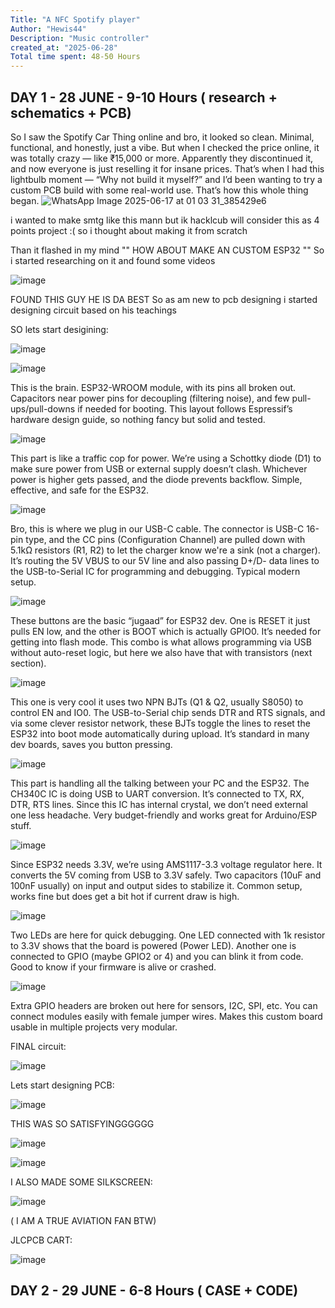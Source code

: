 ```yaml
---
Title: "A NFC Spotify player"
Author: "Hewis44"
Description: "Music controller"
created_at: "2025-06-28"
Total time spent: 48-50 Hours
---
```




## DAY 1 - 28 JUNE - 9-10 Hours  ( research + schematics + PCB)

So I saw the Spotify Car Thing online and bro, it looked so clean. Minimal, functional, and honestly, just a vibe. But when I checked the price online, it was totally crazy — like ₹15,000 or more. Apparently they discontinued it, and now everyone is just reselling it for insane prices. That’s when I had this lightbulb moment — “Why not build it myself?”  and I’d been wanting to try a custom PCB build with some real-world use. That’s how this whole thing began.
![WhatsApp Image 2025-06-17 at 01 03 31_385429e6](https://github.com/user-attachments/assets/3b0595d0-bccb-4cde-b9a0-a05888e04cb2)


i wanted to make smtg like this mann but ik hacklcub will consider this as 4 points project :( so i thought about making it from scratch

Than it flashed in my mind "" HOW ABOUT MAKE AN CUSTOM ESP32 ""
So i started researching on it and found some videos 


![image](https://github.com/user-attachments/assets/f0788d26-a0b6-4863-9e04-9ea97c549c51)



FOUND THIS GUY HE IS DA BEST
So as am new to pcb designing i started designing circuit based on his teachings



SO lets start desigining:





![image](https://github.com/user-attachments/assets/abbe24d9-62ed-4ce8-9e4f-9c217170d1b9)

![image](https://github.com/user-attachments/assets/451b82d3-df53-4169-9427-38fac9780959)


This is the brain. ESP32-WROOM module, with its pins all broken out. Capacitors near power pins for decoupling (filtering noise), and few pull-ups/pull-downs if needed for booting. This layout follows Espressif’s hardware design guide, so nothing fancy but solid and tested.




![image](https://github.com/user-attachments/assets/c1c5958d-463f-485a-81ce-fa6533ef5731)



This part is like a traffic cop for power. We’re using a Schottky diode (D1) to make sure power from USB or external supply doesn’t clash. Whichever power is higher gets passed, and the diode prevents backflow. Simple, effective, and safe for the ESP32.



![image](https://github.com/user-attachments/assets/145e3d3c-5a39-483f-8ad7-13606fab8cf3)




Bro, this is where we plug in our USB-C cable. The connector is USB-C 16-pin type, and the CC pins (Configuration Channel) are pulled down with 5.1kΩ resistors (R1, R2) to let the charger know we're a sink (not a charger). It’s routing the 5V VBUS to our 5V line and also passing D+/D- data lines to the USB-to-Serial IC for programming and debugging. Typical modern setup.




![image](https://github.com/user-attachments/assets/32113546-e680-47a5-8b21-89d0ed671428)




These buttons are the basic “jugaad” for ESP32 dev. One is RESET it just pulls EN low, and the other is BOOT which is actually GPIO0. It’s needed for getting into flash mode. This combo is what allows programming via USB without auto-reset logic, but here we also have that with transistors (next section).


![image](https://github.com/user-attachments/assets/9bbb21d5-d330-4a1c-8458-c05788e810f4)




This one is very cool  it uses two NPN BJTs (Q1 & Q2, usually S8050) to control EN and IO0. The USB-to-Serial chip sends DTR and RTS signals, and via some clever resistor network, these BJTs toggle the lines to reset the ESP32 into boot mode automatically during upload. It’s standard in many dev boards, saves you button pressing.




![image](https://github.com/user-attachments/assets/e41c75c2-f2a8-499a-a8ac-881d7ec6652e)


This part is handling all the talking between your PC and the ESP32. The CH340C IC is doing USB to UART conversion. It’s connected to TX, RX, DTR, RTS lines. Since this IC has internal crystal, we don’t need external one less headache. Very budget-friendly and works great for Arduino/ESP stuff.



![image](https://github.com/user-attachments/assets/cc141517-ac0a-4deb-8be6-6b759f0d2924)



Since ESP32 needs 3.3V, we’re using AMS1117-3.3 voltage regulator here. It converts the 5V coming from USB to 3.3V safely. Two capacitors (10uF and 100nF usually) on input and output sides to stabilize it. Common setup, works fine but does get a bit hot if current draw is high.




![image](https://github.com/user-attachments/assets/f8c537c6-ca45-444e-a938-e1447108ec52)



Two LEDs are here for quick debugging. One LED connected with 1k resistor to 3.3V shows that the board is powered (Power LED). Another one is connected to GPIO (maybe GPIO2 or 4) and you can blink it from code. Good to know if your firmware is alive or crashed.




![image](https://github.com/user-attachments/assets/f9be527c-52bf-4739-bab1-11f9b19601a7)


Extra GPIO headers are broken out here for sensors, I2C, SPI, etc. You can connect modules easily with female jumper wires. Makes this custom board usable in multiple projects very modular.




FINAL circuit:


![image](https://github.com/user-attachments/assets/2892b757-8f12-49f4-9b4d-2c31ff3febc8)



Lets start designing PCB:



![image](https://github.com/user-attachments/assets/34bc4d3d-56da-42ea-95ca-985978acfca7)



THIS WAS SO SATISFYINGGGGGG


![image](https://github.com/user-attachments/assets/a9ed80cc-ef31-4e8b-a0c8-e99b4970a400)

![image](https://github.com/user-attachments/assets/b5af1454-5b38-4488-98da-290f17779335)


I ALSO MADE SOME SILKSCREEN:


![image](https://github.com/user-attachments/assets/e621b50e-7c59-4e34-92f5-3c226b225158)


( I AM A TRUE AVIATION FAN BTW)

JLCPCB CART:


![image](https://github.com/user-attachments/assets/0c6ed91d-b08f-4e99-84e0-afa45265252a)


## DAY 2 - 29 JUNE - 6-8 Hours  ( CASE + CODE)




